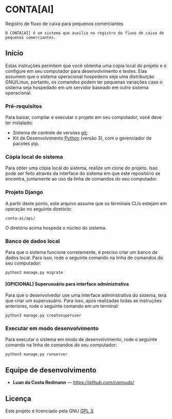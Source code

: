 # CONTA[AI]
Registro de fluxo de caixa para pequenos comerciantes


``
O CONTA[AI] é um sistema que auxilia no registro do fluxo de caixa de pequenos comerciantes.
``

## Início

Estas instruções permitem que você obtenha uma cópia local do projeto e o configure em seu computador para desenvolvimento e testes. Elas assumem que o sistema operacional hospedeiro seja uma distribuição GNU/Linux, portanto, os comandos podem ter pequenas variações caso o sistema seja hospedado em um servidor baseado em outro sistema operacional.

### Pré-requisitos

Para baixar, compilar e executar o projeto em seu computador, você deve ter instalado:

- Sistema de controle de versões [git](https://www.git-scm.com/);
- Kit de Desenvolvimento [Python](https://www.python.org/) (versão 3), com o gerenciador de pacotes pip.

### Cópia local do sistema

Para obter uma cópia local do sistema, realize um clone do projeto. Isso pode ser feito através da interface do sistema em que este repositório se encontra, juntamente ao uso da linha de comandos do seu computador.

### Projeto Django

A partir deste ponto, este arquivo assume que os terminais CLIs estejam em operação no seguinte diretório:

`conta-ai/api/`

O diretório acima hospeda o núcleo do sistema.

### Banco de dados local
Para que o sistema funcione corretamente, é preciso criar um banco de dados local. Para isso, rode o seguinte comando na linha de comandos do seu computador:
```
python3 manage.py migrate
```

#### [OPICIONAL] Superusuário para interface administrativa
Para que o desenvolvedor use uma interface administrativa do sistema, terá que criar um superusuário. Para isso, após realizadas todas as instruções anteriores, rode o seguinte comando em um terminal:
```
python3 manage.py createsuperuser
```

### Executar em modo desenvolvimento

Para executar o sistema em modo de desenvolvimento, rode o seguinte comando na linha de comandos do seu computador:
```
python3 manage.py runserver
```

## Equipe de desenvolvimento

* **Luan da Costa Redmann** — *https://github.com/cannudo/*

## Licença

Este projeto é licenciado pela GNU [GPL 3](LICENSE.md).
